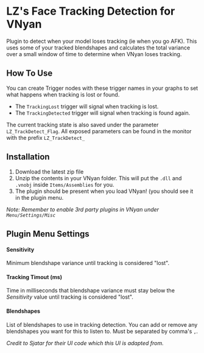 # LZ's Face Tracking Detection for VNyan
Plugin to detect when your model loses tracking (ie when you go AFK). This uses some of your tracked blendshapes and calculates the total variance over a small window of time to determine when VNyan loses tracking.

## How To Use
You can create Trigger nodes with these trigger names in your graphs to set what happens when tracking is lost or found.
- The `TrackingLost` trigger will signal when tracking is lost.
- The `TrackingDetected` trigger will signal when tracking is found again.

The current tracking state is also saved under the parameter `LZ_TrackDetect_Flag`. All exposed parameters can be found in the monitor with the prefix `LZ_TrackDetect_`

## Installation
1. Download the latest zip file
2. Unzip the contents in your VNyan folder. This will put the `.dll` and `.vnobj` inside `Items/Assemblies` for you.
3. The plugin should be present when you load VNyan! (you should see it in the plugin menu.

*Note: Remember to enable 3rd party plugins in VNyan under `Menu/Settings/Misc`*

## Plugin Menu Settings
#### Sensitivity
Minimum blendshape variance until tracking is considered "lost".
#### Tracking Timout (ms)
Time in milliseconds that blendshape variance must stay below the *Sensitivity* value until tracking is considered "lost".
#### Blendshapes
List of blendshapes to use in tracking detection. You can add or remove any blendshapes you want for this to listen to. Must be separated by comma's `,`.

*Credit to Sjatar for their UI code which this UI is adapted from.*
